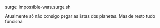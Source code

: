 surge: impossible-wars.surge.sh

Atualmente só não consigo pegar as listas dos planetas. Mas de resto tudo funciona
